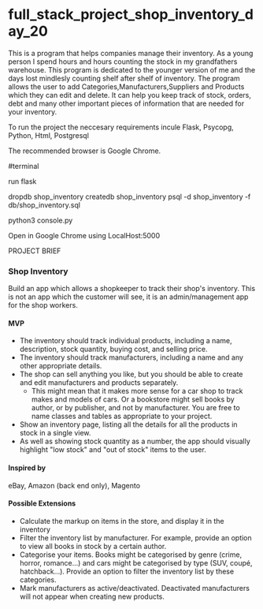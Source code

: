 # full_stack_project_shop_inventory_day_20

This is a program that helps companies manage their inventory. As a young person I spend hours and hours counting the stock in my grandfathers
warehouse. This program is dedicated to the younger version of me and the days lost mindlesly counting shelf after shelf of inventory.
The program allows the user to add Categories,Manufacturers,Suppliers and Products which they can edit and delete.
It can help you keep track of stock, orders, debt and many other important pieces of information that are needed for your inventory.

To run the project the neccesary requirements incule Flask, Psycopg, Python, Html, Postgresql

The recommended browser is Google Chrome.

#terminal

run flask

dropdb shop_inventory
createdb shop_inventory
psql -d shop_inventory -f db/shop_inventory.sql

python3 console.py

Open in Google Chrome using LocalHost:5000

PROJECT BRIEF

### Shop Inventory

Build an app which allows a shopkeeper to track their shop's inventory. This is not an app which the customer will see, it is an admin/management app for the shop workers.

#### MVP

* The inventory should track individual products, including a name, description, stock quantity, buying cost, and selling price.
* The inventory should track manufacturers, including a name and any other appropriate details.
* The shop can sell anything you like, but you should be able to create and edit manufacturers and products separately.
  * This might mean that it makes more sense for a car shop to track makes and models of cars. Or a bookstore might sell books by author, or by publisher, and not by manufacturer. You are free to name classes and tables as appropriate to your project.
* Show an inventory page, listing all the details for all the products in stock in a single view.
* As well as showing stock quantity as a number, the app should visually highlight "low stock" and "out of stock" items to the user.

#### Inspired by

eBay, Amazon (back end only), Magento

#### Possible Extensions

* Calculate the markup on items in the store, and display it in the inventory
* Filter the inventory list by manufacturer. For example, provide an option to view all books in stock by a certain author.
* Categorise your items. Books might be categorised by genre (crime, horror, romance...) and cars might be categorised by type (SUV, coupé, hatchback...). Provide an option to filter the inventory list by these categories.
* Mark manufacturers as active/deactivated. Deactivated manufacturers will not appear when creating new products.

